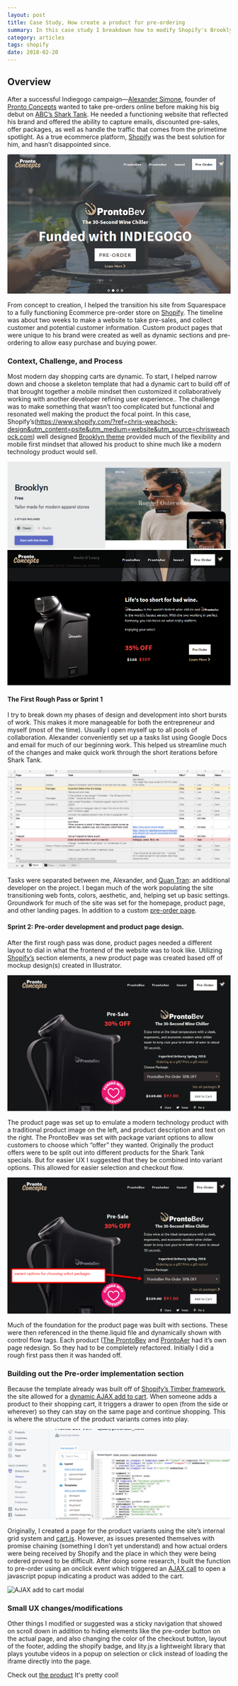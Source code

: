 ```yaml
---
layout: post
title: Case Study, How create a product for pre-ordering
summary: In this case study I breakdown how to modify Shopify's Brooklyn template to create a pre-order AJAX template   
category: articles
tags: shopify
date: 2018-02-20
---
```


## Overview

After a successful Indiegogo campaign—[Alexander Simone](http://www.alexandersimone.com/), founder of [Pronto Concepts](https://www.prontoconcepts.com) wanted to take pre-orders online before making his big debut on [ABC’s Shark Tank](http://abc.go.com/shows/shark-tank). He needed a functioning website that reflected his brand and offered the ability to capture emails, discounted pre-sales, offer packages, as well as handle the traffic that comes from the primetime spotlight. As a true ecommerce platform, [Shopify](https://www.shopify.com/?ref=chris-weachock-design&utm_content=psite&utm_medium=website&utm_source=chrisweachock.com) was the best solution for him, and hasn’t disappointed since. 

![Pronto Concepts](/case-studies/pronto-concepts/Case_Study_Pronto_Concepts_Introduction_Home.png)

From concept to creation, I helped the transition his site from Squarespace to a fully functioning Ecommerce pre-order store on [Shopify](https://www.shopify.com/?ref=chris-weachock-design&utm_content=psite&utm_medium=website&utm_source=chrisweachock.com). The timeline was about two weeks to make a website to take pre-sales, and collect customer and potential customer information. Custom product pages that were unique to his brand were created as well as dynamic sections and pre-ordering to allow easy purchase and buying power. 

### Context, Challenge, and Process

Most modern day shopping carts are dynamic. To start, I helped narrow down and choose a skeleton template that had a dynamic cart to build off of that brought together a mobile mindset then customized it collaboratively working with another developer refining user experience.. The challenge was to make something that wasn’t too complicated but functional and resonated well making the product the focal point. In this case, Shopify’s(https://www.shopify.com/?ref=chris-weachock-design&utm_content=psite&utm_medium=website&utm_source=chrisweachock.com) well designed [Brooklyn theme](https://themes.shopify.com/themes/brooklyn/styles/classic) provided much of the flexibility and mobile first mindset that allowed his product to shine much like a modern technology product would sell.

![Shopify Brooklyn Theme](/case-studies/pronto-concepts/Case_Study_Pronto_Concepts_Brooklyn_Theme_Foundation.png)
![Pronto Concepts Product Section](/case-studies/pronto-concepts/Case_Study_Pronto_Concepts_Home_Page_Product_Section.png)

#### The First Rough Pass or Sprint 1

I try to break down my phases of design and development into short bursts of work. This makes it more manageable for both the entrepreneur and myself (most of the time). Usually I open myself up to all pools of collaboration. Alexander conveniently set up a tasks list using Google Docs and email for much of our beginning work. This helped us streamline much of the changes and make quick work through the short iterations before Shark Tank.

![Google Spreadsheet for organization and collaboration](/case-studies/pronto-concepts/Pronto-Concepts-Google-Spreadsheet-Tasks-List.png) 

Tasks were separated between me, Alexander, and [Quan Tran](https://quan.github.io/): an additional developer on the project. I began much of the work populating the site transitioning web fonts, colors, aesthetic, and, helping set up basic settings. Groundwork for much of the site was set for the homepage, product page, and other landing pages. In addition to a custom [pre-order page](https://prontoconcepts.com/pages/pre-order).

#### Sprint 2: Pre-order development and product page design.  

After the first rough pass was done, product pages needed a different layout to dial in what the frontend of the website was to look like. Utilizing [Shopify’s](https://www.shopify.com/?ref=chris-weachock-design&utm_content=psite&utm_medium=website&utm_source=chrisweachock.com) section elements, a new product page was created based off of mockup design(s) created in Illustrator. 

![Google Spreadsheet for organization and collaboration](/case-studies/pronto-concepts/Case_Study_Pronto_Concepts_Pronto_Bev_Product_Page_Above_Fold.png) 

The product page was set up to emulate a modern technology product with a traditional product image on the left, and product description and text on the right. The ProntoBev was set with package variant options to allow customers to choose which “offer” they wanted. Originally the product offers were to be split out into different products for the Shark Tank specials. But for easier UX I suggested that they be combined into variant options. This allowed for easier selection and checkout flow.

![Google Spreadsheet for organization and collaboration](/case-studies/pronto-concepts/Case_Study_Pronto_Concepts_Pronto_Bev_Product_Page_Above_Fold_Variant_Selection.png) 


Much of the foundation for the product page was built with sections. These were then referenced in the theme.liquid file and dynamically shown with control flow tags. Each product ([The ProntoBev](https://prontoconcepts.com/products/prontobev-wine-chiller) and [ProntoAer](https://prontoconcepts.com/products/prontoaer-wine-aerator) had it’s own page redesign. So they had to be completely refactored. Initially I did a rough first pass then it was handed off. 

### Building out the Pre-order implementation section

Because the template already was built off of [Shopify’s Timber framework](https://shopify.github.io/Timber/), the site allowed for a [dynamic AJAX add to cart](https://help.shopify.com/themes/development/getting-started/using-ajax-api). When someone adds a product to their shopping cart, it triggers a drawer to open (from the side or wherever) so they can stay on the same page and continue shopping. This is where the structure of the product variants comes into play. 

![Google Spreadsheet for organization and collaboration](/case-studies/pronto-concepts/Case_Study_Pronto_Concepts_Pronto_Bev_Liquid_Sections_Screenshot.png) 


Originally, I created a page for the product variants using the site’s internal grid system and [cart.js](https://cartjs.org/). However, as issues presented themselves with promise chaining (something I don’t yet understand) and how actual orders were being received by Shopify and the place in which they were being ordered proved to be difficult. After doing some research, I built the function to pre-order using an onclick event which triggered an [AJAX call](https://help.shopify.com/themes/development/getting-started/using-ajax-api) to open a javascript popup indicating a product was added to the cart. 

![AJAX add to cart modal](/case-studies/Pronto-Concepts-Added-To-Cart-AJAX.png) 

### Small UX changes/modifications

Other things I modified or suggested was a sticky navigation that showed on scroll down in addition to hiding elements like the pre-order button on the actual page, and also changing the color of the checkout button, layout of the footer, adding the shopify badge, and lity.js a lightweight library that plays youtube videos in a popup on selection or click instead of loading the iframe directly into the page. 

Check out [the product](https://www.prontoconcepts.com) It's pretty cool!
